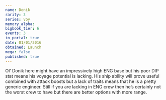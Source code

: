 ```yaml
---
name: Donik
rarity: 3
series: voy
memory_alpha:
bigbook_tier: 6
events: 3
in_portal: true
date: 01/01/2016
obtained: Launch
mega: false
published: true
---
```


Ol’ Donik here might have an impressively high ENG base but his poor DIP stat means his voyage potential is lacking. His ship ability will prove useful combined with attack boosts but a lack of traits means that he is a pretty generic engineer. Still if you are lacking in ENG crew then he’s certainly not the worst crew to have but there are better options with more range.
